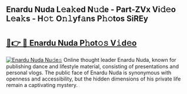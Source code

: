 ## Enardu Nuda L𝚎a𝚔ed N𝚞𝚍e - Part-ZVx Vi𝚍𝚎o L𝚎a𝚔s - H𝚘𝚝 O𝚗𝚕yf𝚊ns P𝚑𝚘tos SiREy

# <h2><a href="http://kfelwl.oniu.top/?m=Enardu+Nuda">🔗👉 🔴 Enardu Nuda P𝚑ot𝚘𝚜 V𝚒d𝚎o</a></h2>

[![Enardu Nuda Nu𝚍e𝚜](https://i.imgur.com/0qMVB7G.gif)](http://kfelwl.oniu.top/?m=Enardu+Nuda)
Online thought leader Enardu Nuda, known for publishing dance and lifestyle material, consisting of presentations and personal vlogs. The public face of Enardu Nuda is synonymous with openness and accessibility, but the hidden dimensions of his private life remain a captivating mystery.  
